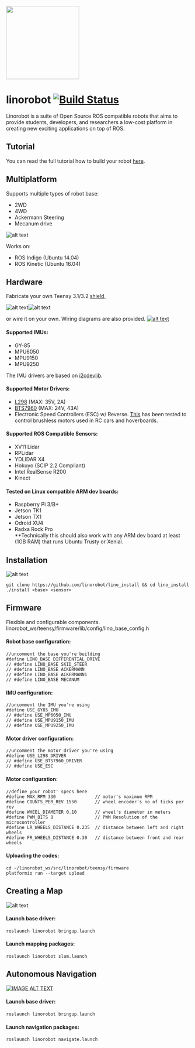 <img src="https://raw.githubusercontent.com/linorobot/lino_docs/master/imgs/wiki/logo1.png" width="200" height="200" />

# linorobot [![Build Status](https://travis-ci.org/linorobot/lino_install.svg?branch=master)](https://travis-ci.org/linorobot/lino_install)
Linorobot is a suite of Open Source ROS compatible robots that aims to provide students, developers, and researchers a low-cost platform in creating new exciting applications on top of ROS.

## Tutorial

You can read the full tutorial how to build your robot [here](https://github.com/grassjelly/linorobot/wiki/1.-Getting-Started).

## Multiplatform
Supports multiple types of robot base:
- 2WD
- 4WD
- Ackermann Steering 
- Mecanum drive

![alt text](https://github.com/linorobot/lino_docs/blob/master/imgs/readme/family.png?raw=true)

Works on:
- ROS Indigo (Ubuntu 14.04)
- ROS Kinetic (Ubuntu 16.04)

## Hardware
Fabricate your own Teensy 3.1/3.2 [shield,](https://github.com/linorobot/lino_docs/tree/master/schematics)

![alt text](https://github.com/linorobot/lino_docs/blob/master/imgs/readme/shield.JPG?raw=true)![alt text](https://github.com/linorobot/lino_docs/blob/master/imgs/readme/shield2.JPG?raw=true)

or wire it on your own. Wiring diagrams are also provided.
[![alt text](https://github.com/linorobot/lino_docs/blob/master/imgs/readme/schematicsfamilyphoto.png?raw=true)](https://github.com/linorobot/linorobot/wiki/2.-Base-Controller)

#### Supported IMUs:

- GY-85
- MPU6050
- MPU9150
- MPU9250

The IMU drivers are based on [i2cdevlib](https://github.com/jrowberg/i2cdevlib).

#### Supported Motor Drivers:
- [L298](http://www.st.com/content/ccc/resource/technical/document/datasheet/82/cc/3f/39/0a/29/4d/f0/CD00000240.pdf/files/CD00000240.pdf/jcr:content/translations/en.CD00000240.pdf) (MAX: 35V, 2A)
- [BTS7960](https://www.mouser.com/ds/2/196/Infineon-BTN7960-DS-v01_01-en-785559.pdf) (MAX: 24V, 43A)   
- Electronic Speed Controllers (ESC) w/ Reverse. [This](https://hobbyking.com/en_us/hobbykingtm-brushless-car-esc-2s-4s-60a-w-reverse.html) has been tested to control brushless motors used in RC cars and hoverboards.

#### Supported ROS Compatible Sensors:
- XV11 Lidar
- RPLidar
- YDLIDAR X4
- Hokuyo (SCIP 2.2 Compliant)
- Intel RealSense R200
- Kinect

#### Tested on Linux compatible ARM dev boards:    
- Raspberry Pi 3/B+   
- Jetson TK1   
- Jetson TX1   
- Odroid XU4   
- Radxa Rock Pro   
**Technically this should also work with any ARM dev board at least (1GB RAM) that runs Ubuntu Trusty or Xenial.

## Installation
![alt text](https://github.com/linorobot/lino_docs/blob/master/imgs/readme/installationshot.png?raw=true)

```
git clone https://github.com/linorobot/lino_install && cd lino_install
./install <base> <sensor>
```

## Firmware
Flexible and configurable components.
linorobot_ws/teensy/firmware/lib/config/lino_base_config.h

#### Robot base configuration:
```
//uncomment the base you're building
#define LINO_BASE DIFFERENTIAL_DRIVE
// #define LINO_BASE SKID_STEER
// #define LINO_BASE ACKERMANN
// #define LINO_BASE ACKERMANN1
// #define LINO_BASE MECANUM
```

#### IMU configuration:
```
//uncomment the IMU you're using
#define USE_GY85_IMU
// #define USE_MP6050_IMU
// #define USE_MPU9150_IMU
// #define USE_MPU9250_IMU
```

#### Motor driver configuration:
```
//uncomment the motor driver you're using
#define USE_L298_DRIVER
// #define USE_BTS7960_DRIVER
// #define USE_ESC
```

#### Motor configuration:
```
//define your robot' specs here
#define MAX_RPM 330               // motor's maximum RPM
#define COUNTS_PER_REV 1550       // wheel encoder's no of ticks per rev
#define WHEEL_DIAMETER 0.10       // wheel's diameter in meters
#define PWM_BITS 8                // PWM Resolution of the microcontroller
#define LR_WHEELS_DISTANCE 0.235  // distance between left and right wheels
#define FR_WHEELS_DISTANCE 0.30   // distance between front and rear wheels
```

#### Uploading the codes:
```
cd ~/linorobot_ws/src/linorobot/teensy/firmware
platformio run --target upload
```

## Creating a Map
![alt text](https://github.com/linorobot/lino_docs/blob/master/imgs/readme/slam.png?raw=true)

#### Launch base driver:
```
roslaunch linorobot bringup.launch
```

#### Launch mapping packages:
```
roslaunch linorobot slam.launch
```

## Autonomous Navigation
[![IMAGE ALT TEXT](http://img.youtube.com/vi/aqzMq-jMd-c/maxresdefault.jpg)](https://www.youtube.com/embed/aqzMq-jMd-c "Linorobot Autonomous Navigation")

#### Launch base driver:
```
roslaunch linorobot bringup.launch
```

#### Launch navigation packages:
```
roslaunch linorobot navigate.launch
```
